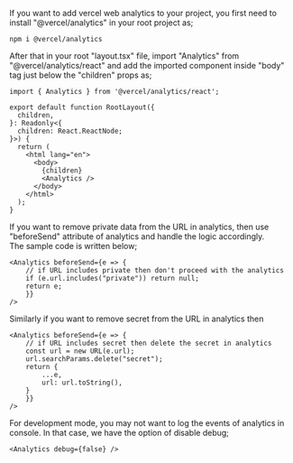 If you want to add vercel web analytics to your project, you first need to install "@vercel/analytics" in your root project as;

```
npm i @vercel/analytics
```

After that in your root "layout.tsx" file, import "Analytics" from "@vercel/analytics/react" and add the imported component inside "body" tag just below the "children" props as;

```
import { Analytics } from '@vercel/analytics/react';

export default function RootLayout({
  children,
}: Readonly<{
  children: React.ReactNode;
}>) {
  return (
    <html lang="en">
      <body>
        {children}
        <Analytics />
      </body>
    </html>
  );
}
```

If you want to remove private data from the URL in analytics, then use "beforeSend" attribute of analytics and handle the logic accordingly.
<br> The sample code is written below;

```
<Analytics beforeSend={e => {
    // if URL includes private then don't proceed with the analytics
    if (e.url.includes("private")) return null;
    return e;   
    }} 
/>
```

Similarly if you want to remove secret from the URL in analytics then

```
<Analytics beforeSend={e => {
    // if URL includes secret then delete the secret in analytics
    const url = new URL(e.url);
    url.searchParams.delete("secret");
    return {
        ...e,
        url: url.toString(),
    }  
    }} 
/>
```

For development mode, you may not want to log the events of analytics in console. In that case, we have the option of disable debug;

```
<Analytics debug={false} />
```